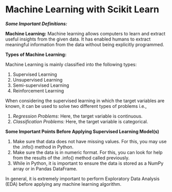# Machine Learning with Scikit Learn 

**_Some Important Definitions:_**

**Machine Learning:** Machine learning allows computers to learn and extract useful insights from the given data. It has enabled humans to extract meaningful information from the data without being explicitly programmed.

**Types of Machine Learning:**

Machine Learning is mainly classified into the following types: 
1. Supervised Learning
2. Unsupervised Learning
3. Semi-supervised Learning
4. Reinforcement Learning

When considering the supervised learning in which the target variables are known, it can be used to solve two different types of problems i.e., 
1. _Regression Problems:_ Here, the target variable is continuous.
2. _Classification Problems:_ Here, the target variable is categorical. 

**Some Important Points Before Applying Supervised Learning Model(s)**

1. Make sure that data does not have missing values. For this, you may use the .info() method in Python.
2. Make sure the data is in numeric format. For this, you can look for help from the results of the .info() method called previously.
3. While in Python, it is important to ensure the data is stored as a NumPy array or in Pandas DataFrame.

In general, it is extremely important to perform Exploratory Data Analysis (EDA) before applying any machine learning algorithm. 
